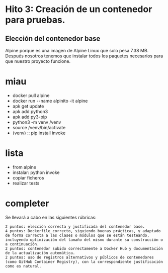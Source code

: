 # Hito 3: Creación de un contenedor para pruebas.
 
## Elección del contenedor base

Alpine porque es una imagen de Alpine Linux que solo pesa 7.38 MB. Después nosotros tenemos que instalar todos los paquetes necesarios para que nuestro proyecto funcione.






# miau
- docker pull alpine
- docker run --name alpinito -it alpine 
- apk get update
- apk add python3
- apk add py3-pip
- python3 -m venv /venv
- source /venv/bin/activate
- (venv) :: pip install invoke



# lista
- from alpine
- instalar: python invoke
- copiar ficheros
- realizar tests


# completer
Se llevará a cabo en las siguientes rúbricas:

    2 puntos: elección correcta y justificada del contenedor base.
    4 puntos: Dockerfile correcto, siguiendo buenas prácticas, y adaptado de forma correcta a las clases o módulos que se están testeando, incluyendo optimización del tamaño del mismo durante su construcción o a continuación.
    2 puntos: contenedor subido correctamente a Docker Hub y documentación de la actualización automática.
    2 puntos: uso de registros alternativos y públicos de contenedores (como GitHub Container Registry), con la correspondiente justificación como es natural.
